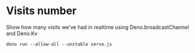 # Visits number

Show how many visits we've had in realtime using Deno.broadcastChannel and Deno.Kv

```
deno run --allow-all --unstable serve.js
```
